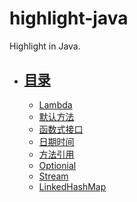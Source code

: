 # highlight-java
 Highlight in Java.



- ## [目录](./README.md)

  - [Lambda](./lambdas.md)
  - [默认方法](./default-method.md)
  - [函数式接口](./functional-interface.md)
  - [日期时间](./date.md)
  - [方法引用](./method-ref.md)
  - [Optionial](./optional.md)
  - [Stream](./streams.md)
  - [LinkedHashMap](./linkedhashmap.md)

  
